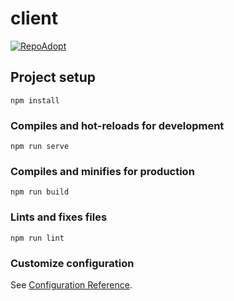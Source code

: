 # client

[![RepoAdopt](https://circleci.com/gh/RepoAdopt/client/tree/develop.svg?style=shield)](https://circleci.com/gh/RepoAdopt/client)

## Project setup
```
npm install
```

### Compiles and hot-reloads for development
```
npm run serve
```

### Compiles and minifies for production
```
npm run build
```

### Lints and fixes files
```
npm run lint
```

### Customize configuration
See [Configuration Reference](https://cli.vuejs.org/config/).
